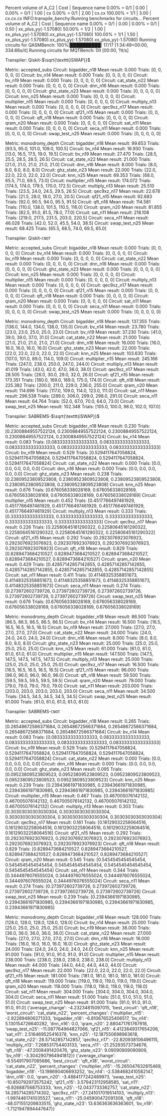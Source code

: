 Percent volume of A_C2 | Cost | Sequence name
0.00% = 0/1 | 0.00 |
0.00% = 0/1 | 1.00 | cx
0.00% = 0/1 | 2.00 | cx.cx
100.00% = 1/1 | 3.00 | cx.cx.cx
INFO:transpile_benchy:Running benchmarks for circuits...
Percent volume of A_C2 | Cost | Sequence name
0.00% = 0/1 | 0.00 |
0.00% = 0/1 | 0.50 | xx_plus_yy(-1.57080)
50.00% = 1/2 | 1.00 | xx_plus_yy(-1.57080).xx_plus_yy(-1.57080)
100.00% = 1/1 | 1.50 | xx_plus_yy(-1.57080).xx_plus_yy(-1.57080).xx_plus_yy(-1.57080)
Running circuits for QASMBench: 100%|██████████| 17/17 [1:34:49<00:00, 334.66s/it]
Running circuits for MQTBench: 0it [00:00, ?it/s]

Transpiler: Qiskit-$\sqrt{\texttt{iSWAP}}$

Metric: accepted_subs
Circuit: bigadder_n18 Mean result: 0.000 Trials: [0, 0, 0, 0, 0]
Circuit: bv_n14 Mean result: 0.000 Trials: [0, 0, 0, 0, 0]
Circuit: bv_n19 Mean result: 0.000 Trials: [0, 0, 0, 0, 0]
Circuit: cat_state_n22 Mean result: 0.000 Trials: [0, 0, 0, 0, 0]
Circuit: dnn_n16 Mean result: 0.000 Trials: [0, 0, 0, 0, 0]
Circuit: ghz_state_n23 Mean result: 0.000 Trials: [0, 0, 0, 0, 0]
Circuit: knn_n25 Mean result: 0.000 Trials: [0, 0, 0, 0, 0]
Circuit: multiplier_n15 Mean result: 0.000 Trials: [0, 0, 0, 0, 0]
Circuit: multiply_n13 Mean result: 0.000 Trials: [0, 0, 0, 0, 0]
Circuit: qec9xz_n17 Mean result: 0.000 Trials: [0, 0, 0, 0, 0]
Circuit: qf21_n15 Mean result: 0.000 Trials: [0, 0, 0, 0, 0]
Circuit: qft_n18 Mean result: 0.000 Trials: [0, 0, 0, 0, 0]
Circuit: qram_n20 Mean result: 0.000 Trials: [0, 0, 0, 0, 0]
Circuit: sat_n11 Mean result: 0.000 Trials: [0, 0, 0, 0, 0]
Circuit: seca_n11 Mean result: 0.000 Trials: [0, 0, 0, 0, 0]
Circuit: swap_test_n25 Mean result: 0.000 Trials: [0, 0, 0, 0, 0]

Metric: monodromy_depth
Circuit: bigadder_n18 Mean result: 99.653 Trials: [93.5, 95.0, 101.0, 109.0, 100.5]
Circuit: bv_n14 Mean result: 16.930 Trials: [13.0, 16.5, 17.5, 19.0, 19.5]
Circuit: bv_n19 Mean result: 27.470 Trials: [28.5, 25.5, 28.5, 28.5, 26.5]
Circuit: cat_state_n22 Mean result: 21.000 Trials: [21.0, 21.0, 21.0, 21.0, 21.0]
Circuit: dnn_n16 Mean result: 8.000 Trials: [8.0, 8.0, 8.0, 8.0, 8.0]
Circuit: ghz_state_n23 Mean result: 22.000 Trials: [22.0, 22.0, 22.0, 22.0, 22.0]
Circuit: knn_n25 Mean result: 69.353 Trials: [68.0, 65.5, 71.0, 69.5, 73.0]
Circuit: multiplier_n15 Mean result: 174.072 Trials: [174.5, 174.0, 179.5, 170.0, 172.5]
Circuit: multiply_n13 Mean result: 25.510 Trials: [23.5, 24.0, 24.5, 29.5, 26.5]
Circuit: qec9xz_n17 Mean result: 22.678 Trials: [21.5, 28.0, 18.0, 27.0, 20.5]
Circuit: qf21_n15 Mean result: 92.683 Trials: [92.0, 90.5, 94.0, 95.5, 91.5]
Circuit: qft_n18 Mean result: 114.581 Trials: [110.0, 138.0, 101.5, 110.5, 116.0]
Circuit: qram_n20 Mean result: 81.855 Trials: [82.5, 91.0, 81.5, 78.0, 77.0]
Circuit: sat_n11 Mean result: 218.108 Trials: [219.0, 217.5, 231.5, 203.0, 220.5]
Circuit: seca_n11 Mean result: 46.028 Trials: [42.0, 52.0, 45.5, 54.0, 38.5]
Circuit: swap_test_n25 Mean result: 68.425 Trials: [65.5, 68.5, 74.0, 69.5, 65.0]

Transpiler: Qiskit-$\texttt{CNOT}$

Metric: accepted_subs
Circuit: bigadder_n18 Mean result: 0.000 Trials: [0, 0, 0, 0, 0]
Circuit: bv_n14 Mean result: 0.000 Trials: [0, 0, 0, 0, 0]
Circuit: bv_n19 Mean result: 0.000 Trials: [0, 0, 0, 0, 0]
Circuit: cat_state_n22 Mean result: 0.000 Trials: [0, 0, 0, 0, 0]
Circuit: dnn_n16 Mean result: 0.000 Trials: [0, 0, 0, 0, 0]
Circuit: ghz_state_n23 Mean result: 0.000 Trials: [0, 0, 0, 0, 0]
Circuit: knn_n25 Mean result: 0.000 Trials: [0, 0, 0, 0, 0]
Circuit: multiplier_n15 Mean result: 0.000 Trials: [0, 0, 0, 0, 0]
Circuit: multiply_n13 Mean result: 0.000 Trials: [0, 0, 0, 0, 0]
Circuit: qec9xz_n17 Mean result: 0.000 Trials: [0, 0, 0, 0, 0]
Circuit: qf21_n15 Mean result: 0.000 Trials: [0, 0, 0, 0, 0]
Circuit: qft_n18 Mean result: 0.000 Trials: [0, 0, 0, 0, 0]
Circuit: qram_n20 Mean result: 0.000 Trials: [0, 0, 0, 0, 0]
Circuit: sat_n11 Mean result: 0.000 Trials: [0, 0, 0, 0, 0]
Circuit: seca_n11 Mean result: 0.000 Trials: [0, 0, 0, 0, 0]
Circuit: swap_test_n25 Mean result: 0.000 Trials: [0, 0, 0, 0, 0]

Metric: monodromy_depth
Circuit: bigadder_n18 Mean result: 137.355 Trials: [136.0, 144.0, 134.0, 138.0, 135.0]
Circuit: bv_n14 Mean result: 23.780 Trials: [23.0, 23.0, 25.0, 25.0, 23.0]
Circuit: bv_n19 Mean result: 37.230 Trials: [41.0, 39.0, 39.0, 37.0, 31.0]
Circuit: cat_state_n22 Mean result: 21.000 Trials: [21.0, 21.0, 21.0, 21.0, 21.0]
Circuit: dnn_n16 Mean result: 16.000 Trials: [16.0, 16.0, 16.0, 16.0, 16.0]
Circuit: ghz_state_n23 Mean result: 22.000 Trials: [22.0, 22.0, 22.0, 22.0, 22.0]
Circuit: knn_n25 Mean result: 103.630 Trials: [107.0, 101.0, 89.0, 114.0, 109.0]
Circuit: multiplier_n15 Mean result: 245.166 Trials: [247.0, 238.0, 250.0, 247.0, 244.0]
Circuit: multiply_n13 Mean result: 41.019 Trials: [43.0, 42.0, 47.0, 36.0, 38.0]
Circuit: qec9xz_n17 Mean result: 28.505 Trials: [26.0, 30.0, 29.0, 32.0, 26.0]
Circuit: qf21_n15 Mean result: 173.351 Trials: [180.0, 169.0, 169.0, 175.0, 174.0]
Circuit: qft_n18 Mean result: 225.382 Trials: [200.0, 211.0, 229.0, 236.0, 255.0]
Circuit: qram_n20 Mean result: 114.696 Trials: [117.0, 109.0, 114.0, 123.0, 111.0]
Circuit: sat_n11 Mean result: 296.538 Trials: [289.0, 306.0, 299.0, 298.0, 291.0]
Circuit: seca_n11 Mean result: 64.764 Trials: [52.0, 67.0, 70.0, 64.0, 73.0]
Circuit: swap_test_n25 Mean result: 102.348 Trials: [105.0, 100.0, 98.0, 102.0, 107.0]

Transpiler: SABREMS-$\sqrt{\texttt{iSWAP}}$

Metric: accepted_subs
Circuit: bigadder_n18 Mean result: 0.230 Trials: [0.23008849557522124, 0.23008849557522124, 0.23008849557522124, 0.23008849557522124, 0.23008849557522124]
Circuit: bv_n14 Mean result: 0.083 Trials: [0.08333333333333333, 0.08333333333333333, 0.08333333333333333, 0.08333333333333333, 0.08333333333333333]
Circuit: bv_n19 Mean result: 0.529 Trials: [0.5294117647058824, 0.5294117647058824, 0.5294117647058824, 0.5294117647058824, 0.5294117647058824]
Circuit: cat_state_n22 Mean result: 0.000 Trials: [0.0, 0.0, 0.0, 0.0, 0.0]
Circuit: dnn_n16 Mean result: 0.000 Trials: [0.0, 0.0, 0.0, 0.0, 0.0]
Circuit: ghz_state_n23 Mean result: 0.238 Trials: [0.23809523809523808, 0.23809523809523808, 0.23809523809523808, 0.23809523809523808, 0.23809523809523808]
Circuit: knn_n25 Mean result: 0.676 Trials: [0.676056338028169, 0.676056338028169, 0.676056338028169, 0.676056338028169, 0.676056338028169]
Circuit: multiplier_n15 Mean result: 0.452 Trials: [0.4517766497461929, 0.4517766497461929, 0.4517766497461929, 0.4517766497461929, 0.4517766497461929]
Circuit: multiply_n13 Mean result: 0.333 Trials: [0.3333333333333333, 0.3333333333333333, 0.3333333333333333, 0.3333333333333333, 0.3333333333333333]
Circuit: qec9xz_n17 Mean result: 0.226 Trials: [0.22580645161290322, 0.22580645161290322, 0.22580645161290322, 0.22580645161290322, 0.22580645161290322]
Circuit: qf21_n15 Mean result: 0.292 Trials: [0.2923076923076923, 0.2923076923076923, 0.2923076923076923, 0.2923076923076923, 0.2923076923076923]
Circuit: qft_n18 Mean result: 0.829 Trials: [0.8289473684210527, 0.8289473684210527, 0.8289473684210527, 0.8289473684210527, 0.8289473684210527]
Circuit: qram_n20 Mean result: 0.429 Trials: [0.42857142857142855, 0.42857142857142855, 0.42857142857142855, 0.42857142857142855, 0.42857142857142855]
Circuit: sat_n11 Mean result: 0.411 Trials: [0.41148325358851673, 0.41148325358851673, 0.41148325358851673, 0.41148325358851673, 0.41148325358851673]
Circuit: seca_n11 Mean result: 0.274 Trials: [0.273972602739726, 0.273972602739726, 0.273972602739726, 0.273972602739726, 0.273972602739726]
Circuit: swap_test_n25 Mean result: 0.676 Trials: [0.676056338028169, 0.676056338028169, 0.676056338028169, 0.676056338028169, 0.676056338028169]

Metric: monodromy_depth
Circuit: bigadder_n18 Mean result: 86.500 Trials: [86.5, 86.5, 86.5, 86.5, 86.5]
Circuit: bv_n14 Mean result: 16.500 Trials: [16.5, 16.5, 16.5, 16.5, 16.5]
Circuit: bv_n19 Mean result: 27.000 Trials: [27.0, 27.0, 27.0, 27.0, 27.0]
Circuit: cat_state_n22 Mean result: 24.000 Trials: [24.0, 24.0, 24.0, 24.0, 24.0]
Circuit: dnn_n16 Mean result: 8.000 Trials: [8.0, 8.0, 8.0, 8.0, 8.0]
Circuit: ghz_state_n23 Mean result: 25.000 Trials: [25.0, 25.0, 25.0, 25.0, 25.0]
Circuit: knn_n25 Mean result: 61.000 Trials: [61.0, 61.0, 61.0, 61.0, 61.0]
Circuit: multiplier_n15 Mean result: 147.500 Trials: [147.5, 147.5, 147.5, 147.5, 147.5]
Circuit: multiply_n13 Mean result: 25.000 Trials: [25.0, 25.0, 25.0, 25.0, 25.0]
Circuit: qec9xz_n17 Mean result: 16.500 Trials: [16.5, 16.5, 16.5, 16.5, 16.5]
Circuit: qf21_n15 Mean result: 96.000 Trials: [96.0, 96.0, 96.0, 96.0, 96.0]
Circuit: qft_n18 Mean result: 59.500 Trials: [59.5, 59.5, 59.5, 59.5, 59.5]
Circuit: qram_n20 Mean result: 79.000 Trials: [79.0, 79.0, 79.0, 79.0, 79.0]
Circuit: sat_n11 Mean result: 203.000 Trials: [203.0, 203.0, 203.0, 203.0, 203.0]
Circuit: seca_n11 Mean result: 34.500 Trials: [34.5, 34.5, 34.5, 34.5, 34.5]
Circuit: swap_test_n25 Mean result: 61.000 Trials: [61.0, 61.0, 61.0, 61.0, 61.0]

Transpiler: SABREMS-$\texttt{CNOT}$

Metric: accepted_subs
Circuit: bigadder_n18 Mean result: 0.265 Trials: [0.26548672566371684, 0.26548672566371684, 0.26548672566371684, 0.26548672566371684, 0.26548672566371684]
Circuit: bv_n14 Mean result: 0.083 Trials: [0.08333333333333333, 0.08333333333333333, 0.08333333333333333, 0.08333333333333333, 0.08333333333333333]
Circuit: bv_n19 Mean result: 0.529 Trials: [0.5294117647058824, 0.5294117647058824, 0.5294117647058824, 0.5294117647058824, 0.5294117647058824]
Circuit: cat_state_n22 Mean result: 0.000 Trials: [0.0, 0.0, 0.0, 0.0, 0.0]
Circuit: dnn_n16 Mean result: 0.000 Trials: [0.0, 0.0, 0.0, 0.0, 0.0]
Circuit: ghz_state_n23 Mean result: 0.095 Trials: [0.09523809523809523, 0.09523809523809523, 0.09523809523809523, 0.09523809523809523, 0.09523809523809523]
Circuit: knn_n25 Mean result: 0.239 Trials: [0.23943661971830985, 0.23943661971830985, 0.23943661971830985, 0.23943661971830985, 0.23943661971830985]
Circuit: multiplier_n15 Mean result: 0.467 Trials: [0.467005076142132, 0.467005076142132, 0.467005076142132, 0.467005076142132, 0.467005076142132]
Circuit: multiply_n13 Mean result: 0.303 Trials: [0.30303030303030304, 0.30303030303030304, 0.30303030303030304, 0.30303030303030304, 0.30303030303030304]
Circuit: qec9xz_n17 Mean result: 0.161 Trials: [0.16129032258064516, 0.16129032258064516, 0.16129032258064516, 0.16129032258064516, 0.16129032258064516]
Circuit: qf21_n15 Mean result: 0.292 Trials: [0.2923076923076923, 0.2923076923076923, 0.2923076923076923, 0.2923076923076923, 0.2923076923076923]
Circuit: qft_n18 Mean result: 0.829 Trials: [0.8289473684210527, 0.8289473684210527, 0.8289473684210527, 0.8289473684210527, 0.8289473684210527]
Circuit: qram_n20 Mean result: 0.545 Trials: [0.5454545454545454, 0.5454545454545454, 0.5454545454545454, 0.5454545454545454, 0.5454545454545454]
Circuit: sat_n11 Mean result: 0.344 Trials: [0.3444976076555024, 0.3444976076555024, 0.3444976076555024, 0.3444976076555024, 0.3444976076555024]
Circuit: seca_n11 Mean result: 0.274 Trials: [0.273972602739726, 0.273972602739726, 0.273972602739726, 0.273972602739726, 0.273972602739726]
Circuit: swap_test_n25 Mean result: 0.239 Trials: [0.23943661971830985, 0.23943661971830985, 0.23943661971830985, 0.23943661971830985, 0.23943661971830985]

Metric: monodromy_depth
Circuit: bigadder_n18 Mean result: 128.000 Trials: [128.0, 128.0, 128.0, 128.0, 128.0]
Circuit: bv_n14 Mean result: 25.000 Trials: [25.0, 25.0, 25.0, 25.0, 25.0]
Circuit: bv_n19 Mean result: 36.000 Trials: [36.0, 36.0, 36.0, 36.0, 36.0]
Circuit: cat_state_n22 Mean result: 27.000 Trials: [27.0, 27.0, 27.0, 27.0, 27.0]
Circuit: dnn_n16 Mean result: 16.000 Trials: [16.0, 16.0, 16.0, 16.0, 16.0]
Circuit: ghz_state_n23 Mean result: 24.000 Trials: [24.0, 24.0, 24.0, 24.0, 24.0]
Circuit: knn_n25 Mean result: 91.000 Trials: [91.0, 91.0, 91.0, 91.0, 91.0]
Circuit: multiplier_n15 Mean result: 238.000 Trials: [238.0, 238.0, 238.0, 238.0, 238.0]
Circuit: multiply_n13 Mean result: 44.000 Trials: [44.0, 44.0, 44.0, 44.0, 44.0]
Circuit: qec9xz_n17 Mean result: 22.000 Trials: [22.0, 22.0, 22.0, 22.0, 22.0]
Circuit: qf21_n15 Mean result: 181.000 Trials: [181.0, 181.0, 181.0, 181.0, 181.0]
Circuit: qft_n18 Mean result: 119.000 Trials: [119.0, 119.0, 119.0, 119.0, 119.0]
Circuit: qram_n20 Mean result: 118.000 Trials: [118.0, 118.0, 118.0, 118.0, 118.0]
Circuit: sat_n11 Mean result: 304.000 Trials: [304.0, 304.0, 304.0, 304.0, 304.0]
Circuit: seca_n11 Mean result: 51.000 Trials: [51.0, 51.0, 51.0, 51.0, 51.0]
Circuit: swap_test_n25 Mean result: 91.000 Trials: [91.0, 91.0, 91.0, 91.0, 91.0]
{'average_change': -4.23234815097015,
'best_circuit': 'qft_n18',
'worst_circuit': 'cat_state_n22',
'percent_changes': {'multiplier_n15': -2.922894806271333,
'bigadder_n18': -6.810676525406517,
'bv_n14': 5.130154726640282,
'dnn_n16': 0.0,
'qram_n20': 2.880471761767918,
'swap_test_n25': -11.087764964827066,
'qf21_n15': 4.4123649317654206,
'sat_n11': 2.516469525416378,
'knn_n25': -12.187550698963618,
'cat_state_n22': 28.57142857142857,
'qec9xz_n17': -22.820938106496115,
'multiply_n13': 7.268531754403133,
'seca_n11': -21.25293573734676,
'qft_n18': -47.2008491420476,
'ghz_state_n23': 9.09090909090909,
'bv_n19': -3.3042907964941812}}
{'average_change': -8.554917907085686,
'best_circuit': 'qft_n18',
'worst_circuit': 'cat_state_n22',
'percent_changes': {'multiplier_n15': -15.265047632815469,
'bigadder_n18': -13.198690406693252,
'bv_n14': -2.5384682410582147,
'dnn_n16': 0.0,
'qram_n20': -3.4884177242489973,
'swap_test_n25': -10.850792973575242,
'qf21_n15': 3.579423112958585,
'sat_n11': -6.926887568753333,
'knn_n25': -12.0437733362757,
'cat_state_n22': 14.285714285714302,
'qec9xz_n17': -27.241017019514103,
'multiply_n13': -1.9974461741035527,
'seca_n11': -25.045900472091308,
'qft_n18': -48.071551209833515,
'ghz_state_n23': 13.636363636363601,
'bv_n19': -1.7121947894447647}}
